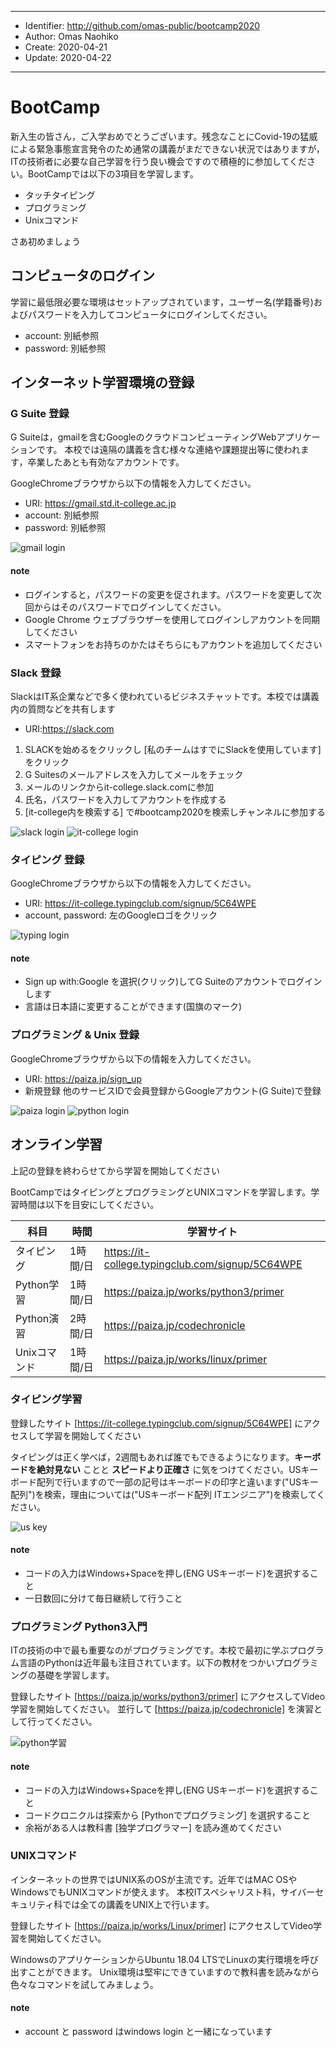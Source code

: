 ----

- Identifier: http://github.com/omas-public/bootcamp2020
- Author: Omas Naohiko
- Create: 2020-04-21
- Update: 2020-04-22

----

# BootCamp

新入生の皆さん，ご入学おめでとうございます。残念なことにCovid-19の猛威による緊急事態宣言発令のため通常の講義がまだできない状況ではありますが，ITの技術者に必要な自己学習を行う良い機会ですので積極的に参加してください。BootCampでは以下の3項目を学習します。

- タッチタイピング
- プログラミング
- Unixコマンド

さあ初めましょう

## コンピュータのログイン

学習に最低限必要な環境はセットアップされています，ユーザー名(学籍番号)およびパスワードを入力してコンピュータにログインしてください。

- account: 別紙参照
- password: 別紙参照

## インターネット学習環境の登録

### G Suite 登録

G Suiteは，gmailを含むGoogleのクラウドコンピューティングWebアプリケーションです。
本校では遠隔の講義を含む様々な連絡や課題提出等に使われます，卒業したあとも有効なアカウントです。

GoogleChromeブラウザから以下の情報を入力してください。

- URI: https://gmail.std.it-college.ac.jp
- account: 別紙参照
- password: 別紙参照

![gmail login](https://github.com/omas-public/bootcamp2020/blob/master/assets/gmail.png)

#### note

- ログインすると，パスワードの変更を促されます。パスワードを変更して次回からはそのパスワードでログインしてください。
- Google Chrome ウェブブラウザーを使用してログインしアカウントを同期してください
- スマートフォンをお持ちのかたはそちらにもアカウントを追加してください


### Slack 登録

SlackはIT系企業などで多く使われているビジネスチャットです。本校では講義内の質問などを共有します

- URI:https://slack.com

1. SLACKを始めるをクリックし [私のチームはすでにSlackを使用しています] をクリック
2. G Suitesのメールアドレスを入力してメールをチェック
3. メールのリンクからit-college.slack.comに参加
4. 氏名，パスワードを入力してアカウントを作成する
5. [it-college内を検索する] で#bootcamp2020を検索しチャンネルに参加する

![slack login](https://github.com/omas-public/bootcamp2020/blob/master/assets/slack.png)
![it-college login](https://github.com/omas-public/bootcamp2020/blob/master/assets/slack2.png)



### タイピング 登録

GoogleChromeブラウザから以下の情報を入力してください。

- URI: https://it-college.typingclub.com/signup/5C64WPE
- account, password: 左のGoogleロゴをクリック

![typing login](https://github.com/omas-public/bootcamp2020/blob/master/assets/typing.png)


#### note

- Sign up with:Google を選択(クリック)してG Suiteのアカウントでログインします
- 言語は日本語に変更することができます(国旗のマーク)

### プログラミング & Unix 登録

GoogleChromeブラウザから以下の情報を入力してください。

- URI: https://paiza.jp/sign_up
- 新規登録 他のサービスIDで会員登録からGoogleアカウント(G Suite)で登録

![paiza login](https://github.com/omas-public/bootcamp2020/blob/master/assets/paiza1.png)
![python login](https://github.com/omas-public/bootcamp2020/blob/master/assets/paiza2.png)


## オンライン学習

上記の登録を終わらせてから学習を開始してください

BootCampではタイピングとプログラミングとUNIXコマンドを学習します。学習時間は以下を目安にしてください。

|科目         |時間       | 学習サイト                                        |
|-------------|-----------|---------------------------------------------------|
|タイピング   |1時間/日   | https://it-college.typingclub.com/signup/5C64WPE  |
|Python学習   |1時間/日   | https://paiza.jp/works/python3/primer             |
|Python演習   |2時間/日   | https://paiza.jp/codechronicle                    |
|Unixコマンド |1時間/日   | https://paiza.jp/works/linux/primer               |

### タイピング学習

登録したサイト [https://it-college.typingclub.com/signup/5C64WPE] にアクセスして学習を開始してください

タイピングは正く学べば，2週間もあれば誰でもできるようになります。**キーボードを絶対見ない** ことと **スピードより正確さ** に気をつけてください。USキーボード配列で行いますので一部の記号はキーボードの印字と違います("USキー配列")を検索，理由については("USキーボード配列 ITエンジニア")を検索してください。

![us key](https://github.com/omas-public/bootcamp2020/blob/master/assets/1920px-US_ANSI_keyboard_character_layout_JIS_comparison.svg.png)


#### note

- コードの入力はWindows+Spaceを押し(ENG USキーボード)を選択すること
- 一日数回に分けて毎日継続して行うこと


### プログラミング Python3入門

ITの技術の中で最も重要なのがプログラミングです。本校で最初に学ぶプログラム言語のPythonは近年最も注目されています。以下の教材をつかいプログラミングの基礎を学習します。

登録したサイト [https://paiza.jp/works/python3/primer] にアクセスしてVideo学習を開始してください。
並行して [https://paiza.jp/codechronicle] を演習として行ってください。

![python学習](https://github.com/omas-public/bootcamp2020/blob/master/assets/python.png)

#### note

- コードの入力はWindows+Spaceを押し(ENG USキーボード)を選択すること
- コードクロニクルは探索から [Pythonでプログラミング] を選択すること
- 余裕がある人は教科書 [独学プログラマー] を読み進めてください

### UNIXコマンド

インターネットの世界ではUNIX系のOSが主流です。近年ではMAC OSやWindowsでもUNIXコマンドが使えます。
本校ITスペシャリスト科，サイバーセキュリティ科では全ての講義をUNIX上で行います。

登録したサイト [https://paiza.jp/works/Linux/primer] にアクセスしてVideo学習を開始してください。

WindowsのアプリケーションからUbuntu 18.04 LTSでLinuxの実行環境を呼び出すことができます。
Unix環境は堅牢にできていますので教科書を読みながら色々なコマンドを試してみましょう。

#### note

- account と password はwindows login と一緒になっています


